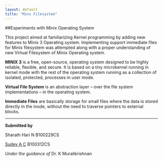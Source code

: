 ```yaml
---
layout: default
title: "Minx Filesystem"
---
```


##Experiments with Minix Operating System

This project aimed at familiarizing Kernel programming by adding new features to Minix 3 Operating system. Implementing support immediate files for Minix filesystem was attempted along with a proper understanding of new Virtual Filesystem of Minix Operating system.    


**MINIX 3** is a free, open-source, operating system designed to be highly reliable, flexible, and secure. It is based on a tiny microkernel running in kernel mode with the rest of the operating system running as a collection of isolated, protected, processes in user mode.

**Virtual File System** is an abstraction layer – over the file system implementations – in the operating system.

**Immediate Files** are basically storage for small files where the data is stored directly in the inode, without the need to traverse pointers to external blocks.





* * *

**Submitted by**      

Sharath Hari N  B100229CS    

[Sudev A C](http://sudev.github.io) B100312CS

*Under the guidance of* Dr. K Muralikrishnan




